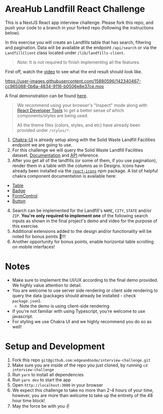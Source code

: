 # AreaHub Landfill React Challenge

This is a NextJS React app interview challenge. Please fork this repo, and push your code to a branch in your forked repo (following the instructions below).

In this exercise you will create an Landfills table that has search, filtering and pagination. Data will be available at the endpoint `/api/search` or via the `LandfillClient` class located under `/lib/landfills-client`.

> _Note_: It is not required to finish implementing all the features.

First off, watch the [video](https://youtu.be/cScpqR9ezfE) to see what the end result should look like.

https://user-images.githubusercontent.com/15880596/142340467-cc965088-0b6a-4834-9116-b0506e8e37ce.mov

A final demonstration can be found [here](https://landfill-frontend-challenge.vercel.app/). 

> We recommend using your browser's "Inspect" mode along with [React Developer Tools](https://chrome.google.com/webstore/detail/react-developer-tools/fmkadmapgofadopljbjfkapdkoienihi?hl=en) to get a better sense of which components/styles are being used. 
>
> All the theme files (colors, styles, and etc) have already been provided under `/styles/*`.

1. [Chakra-UI](https://chakra-ui.com/) is already setup along with the Solid Waste Landfill Facilities endpoint we are going to use.
2. For this challenge we will query the Solid Waste Landfill Facilities dataset. [Documentation](https://hifld-geoplatform.opendata.arcgis.com/datasets/solid-waste-landfill-facilities/explore?location=2.636237%2C-23.657176%2C2.51) and [API](https://services1.arcgis.com/Hp6G80Pky0om7QvQ/ArcGIS/rest/services/Solid_Waste_Landfill_Facilities/FeatureServer/0/query) reference.
3. After you get all of the landfills (or some of them, if you use pagination), render them in a table with the columns as in Designs. Icons have already been installed via the [`react-icons`](https://react-icons.github.io/react-icons) npm package. A list of helpful chakra component documentation is available here:
  - [Table](https://chakra-ui.com/docs/data-display/table)
  - [Badge](https://chakra-ui.com/docs/data-display/badge)
  - [FormControl](https://chakra-ui.com/docs/form/form-control)
  - [Button](https://chakra-ui.com/docs/form/button)
4. Search can be implemented for the Landfill's `NAME`, `CITY`, `STATE` and/or `ZIP`. __You're only required to implement one__ of the following search inputs as shown in the final project's demo and video for the purpose of this exercise.
5. Additional extensions added to the design and/or functionality will be noted for bonus points 🎉!!!
6. Another opportunity for bonus points, enable horizontal table scrolling on mobile interfaces!

# Notes

- Make sure to implement the UI/UX according to the final demo provided. We highly value attention to detail.
- You are welcome to use server side rendering or client side rendering to query the data (packages should already be installed - check `package.json`).
  - Note the demo is using client-side rendering
- If you're not familiar with using Typescript, you're welcome to use javascript.
- For styling we use Chakra UI and we highly recommend you do so as well!

# Setup and Development

1. Fork this repo `git@github.com:edgeandnode/interview-challenge.git`
2. Make sure you are inside of the repo you just cloned, by running `cd interview-challenge`
3. Run `yarn` to install all dependencies
4. Run `yarn dev` to start the app
5. Open `http://localhost:3000` in your browser
6. We expect this challenge to take no more than 2-4 hours of your time, however, you are more than welcome to take up the entirety of the 48 hour time block!
7. May the force be with you ✌️
